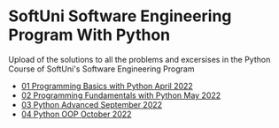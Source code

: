 # SoftUni Software Engineering Program With Python
Upload of the solutions to all the problems and excersises in the Python Course of SoftUni's Software Engineering Program

- [01 Programming Basics with Python April 2022](https://github.com/bopzen/SoftUni_Software_Engineering_Program_With_Python/tree/main/01%20Programming%20Basics%20with%20Python%20April%202022)
- [02 Programming Fundamentals with Python May 2022](https://github.com/bopzen/SoftUni_Software_Engineering_Program_With_Python/tree/main/02%20Programming%20Fundamentals%20with%20Python%20May%202022)
- [03 Python Advanced September 2022](https://github.com/bopzen/SoftUni_Software_Engineering_Program_With_Python/tree/main/03%20Python%20Advanced%20September%202022)
- [04 Python OOP October 2022](https://github.com/bopzen/SoftUni_Software_Engineering_Program_With_Python/tree/main/04%20Python%20OOP%20October%202022)
